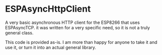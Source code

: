 # ESPAsyncHttpClient
A very basic asynchronous HTTP client for the ESP8266 that uses ESPAsyncTCP. it was written for a very specific need, so it is not a truly general class.

This code is provided as-is. I am more than happy for anyone to take it and use it, or turn it into an actual general library.
